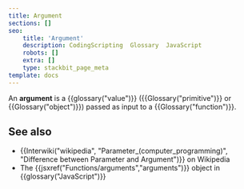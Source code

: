 ```yaml
---
title: Argument
sections: []
seo:
    title: 'Argument'
    description: CodingScripting  Glossary  JavaScript
    robots: []
    extra: []
    type: stackbit_page_meta
template: docs
---
```


An **argument** is a {{glossary("value")}} ({{Glossary("primitive")}} or {{Glossary("object")}}) passed as input to a {{Glossary("function")}}.

## See also

- {{Interwiki("wikipedia", "Parameter_(computer_programming)", "Difference between Parameter and Argument")}} on Wikipedia
- The {{jsxref("Functions/arguments","arguments")}} object in {{glossary("JavaScript")}}
